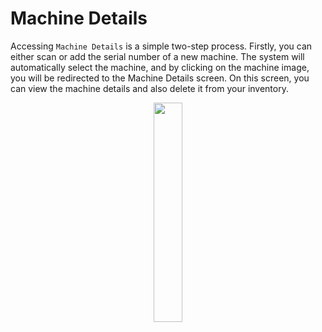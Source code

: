# Machine Details 

Accessing `Machine Details` is a simple two-step process. Firstly, you can either scan or add the serial number of a new machine. The system will automatically select the machine, and by clicking on the machine image, you will be redirected to the Machine Details screen. On this screen, you can view the machine details and also delete it from your inventory.

<p align="center"><img src="https://i.imgur.com/uSm7zhg.gif" width="30%"></p>